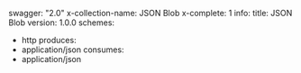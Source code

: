 swagger: "2.0"
x-collection-name: JSON Blob
x-complete: 1
info:
  title: JSON Blob
  version: 1.0.0
schemes:
- http
produces:
- application/json
consumes:
- application/json